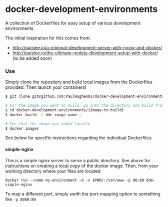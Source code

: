 # docker-development-environments
A collection of Dockerfiles for easy setup of various development environments.

The initial inspiration for this comes from:
* http://paislee.io/a-minimal-development-server-with-nginx-and-docker/
* http://paislee.io/the-ultimate-nodejs-development-setup-with-docker/ (to be added soon)

### Use ###
Simply clone the repository and build local images from the Dockerfiles provided. Then launch your containers!

```bash
$ git clone git@github.com:PaulHughes01/docker-development-environments.git

# For the image you want to build, go into the directory and build from the Dockerfile
$ cd docker-development-environments/(image-to-build)
$ docker build -t dde-image-name .

# See that the image was added locally
$ docker images
```

See below for specific instructions regarding the individual Dockerfiles.

#### simple-nginx ####
This is a simple nginx server to serve a public directory. See above for instructions on creating a local copy of the
docker image. Then, from your working directory where your files are located:

`docker run --name my-environment -d -v $PWD/:/var/www -p 80:80 dde-simple-nginx`

To map a different port, simply swith the port-mapping option to something like `-p 8080:80`
